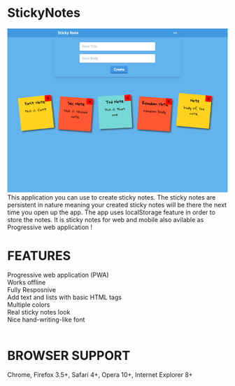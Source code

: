 # StickyNotes
![alt text](https://github.com/AryaTheAbhishek/StickyNotes/blob/master/Sticky-Notes.png)
This application you can use to create sticky notes. The sticky notes are persistent in nature meaning your created sticky notes will be there the next time you open up the app. The app uses localStorage feature in order to store the notes. It is sticky notes for web and mobile also avilable as Progressive web application !
<br/>
# FEATURES
Progressive web application (PWA) <br/>
Works offline <br/>
Fully Resposnive <br/>
Add text and lists with basic HTML tags <br/>
Multiple colors <br/>
Real sticky notes look <br/>
Nice hand-writing-like font <br/>
<br/>
# BROWSER SUPPORT
Chrome, Firefox 3.5+, Safari 4+, Opera 10+, Internet Explorer 8+
